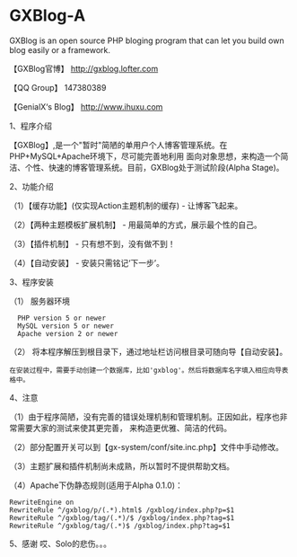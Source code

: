 GXBlog-A
========

GXBlog is an open source PHP bloging program that can let you build own blog easily or a framework.

【GXBlog官博】		http://gxblog.lofter.com

【QQ Group】		147380389

【GenialX‘s Blog】	http://www.ihuxu.com

1、程序介绍

【GXBlog】,是一个"暂时"简陋的单用户个人博客管理系统。在PHP+MySQL+Apache环境下，尽可能完善地利用
面向对象思想，来构造一个简洁、个性、快速的博客管理系统。目前，GXBlog处于测试阶段(Alpha Stage)。

2、功能介绍

（1）【缓存功能】(仅实现Action主题机制的缓存) - 让博客飞起来。

（2）【两种主题模板扩展机制】 - 用最简单的方式，展示最个性的自己。

（3）【插件机制】 - 只有想不到，没有做不到！

（4）【自动安装】 - 安装只需铭记‘下一步’。

3、程序安装

（1） 服务器环境

      PHP version 5 or newer
      MySQL version 5 or newer
      Apache version 2 or newer
      
（2）
	将本程序解压到根目录下，通过地址栏访问根目录可随向导【自动安装】。
	
	在安装过程中，需要手动创建一个数据库，比如'gxblog'。然后将数据库名字填入相应向导表格中。
	

4、注意

（1）由于程序简陋，没有完善的错误处理机制和管理机制。正因如此，程序也非常需要大家的测试来使其更完善，
	 来构造更优雅、简洁的代码。
	
（2）部分配置开关可以到【gx-system/conf/site.inc.php】文件中手动修改。

（3）主题扩展和插件机制尚未成熟，所以暂时不提供帮助文档。

（4）Apache下伪静态规则(适用于Alpha 0.1.0)：

	RewriteEngine on
  	RewriteRule ^/gxblog/p/(.*).html$ /gxblog/index.php?p=$1
	RewriteRule ^/gxblog/tag/(.*)/$ /gxblog/index.php?tag=$1
  	RewriteRule ^/gxblog/tag/(.*)$ /gxblog/index.php?tag=$1
  	
	
5、感谢
哎、Solo的悲伤。。。

